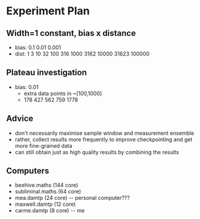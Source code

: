 # Experiment Plan

## Width=1 constant, bias x distance
- bias: 0.1 0.01 0.001
- dist: 1 3 10 32 100 316 1000 3162 10000 31623 100000

## Plateau investigation
- bias: 0.01
    - extra data points in ~[100,1000]
    - 178 427 562 759 1778

## Advice
- don't necessarily maximise sample window and measurement ensemble
- rather, collect results more frequently to improve checkpointing and get more fine-grained data
- can still obtain just as high quality results by combining the results

## Computers
- beehive.maths (144 core)
- subliminal.maths (64 core)
- mea.damtp (24 core)  -- personal computer???
- maxwell.damtp (12 core)
- carme.damtp (8 core) -- me
